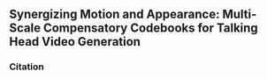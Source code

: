 ## Synergizing Motion and Appearance: Multi-Scale Compensatory Codebooks for Talking Head Video Generation


### Citation
  
